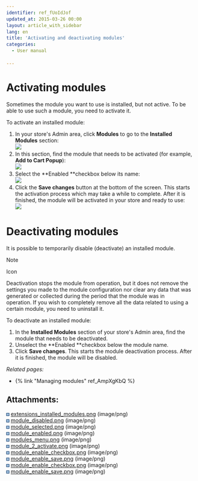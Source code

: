 ```yaml
---
identifier: ref_fUoIdJof
updated_at: 2015-03-26 00:00
layout: article_with_sidebar
lang: en
title: 'Activating and deactivating modules'
categories:
  - User manual

---
```



# Activating modules

Sometimes the module you want to use is installed, but not active. To be able to use such a module, you need to activate it. 

To activate an installed module:

1.  In your store's Admin area, click **Modules** to go to the **Installed Modules** section:  
    ![]({{site.baseurl}}/attachments/7503971/8716504.png?effects=drop-shadow)
2.  In this section, find the module that needs to be activated (for example, **Add to Cart Popup**):  
    ![]({{site.baseurl}}/attachments/7503971/8716505.png?effects=drop-shadow)
3.  Select the **Enabled **checkbox below its name:  
    ![]({{site.baseurl}}/attachments/7503971/8716506.png?effects=drop-shadow)
4.  Click the **Save changes** button at the bottom of the screen. This starts the activation process which may take a while to complete. After it is finished, the module will be activated in your store and ready to use:  
    ![]({{site.baseurl}}/attachments/7503971/8716507.png?effects=drop-shadow)

# Deactivating modules

It is possible to temporarily disable (deactivate) an installed module.

Note

Icon

Deactivation stops the module from operation, but it does not remove the settings you made to the module configuration nor clear any data that was generated or collected during the period that the module was in operation. If you wish to completely remove all the data related to using a certain module, you need to uninstall it.

To deactivate an installed module:

1.  In the **Installed Modules** section of your store's Admin area, find the module that needs to be deactivated.
2.  Unselect the **Enabled **checkbox below the module name.
3.  Click **Save changes**. This starts the module deactivation process. After it is finished, the module will be disabled.

_Related pages:_

*   {% link "Managing modules" ref_AmpXgKbQ %}

## Attachments:

![](images/icons/bullet_blue.gif) [extensions_installed_modules.png]({{site.baseurl}}/attachments/7503971/7602202.png) (image/png)  
![](images/icons/bullet_blue.gif) [module_disabled.png]({{site.baseurl}}/attachments/7503971/7602203.png) (image/png)  
![](images/icons/bullet_blue.gif) [module_selected.png]({{site.baseurl}}/attachments/7503971/7602204.png) (image/png)  
![](images/icons/bullet_blue.gif) [module_enabled.png]({{site.baseurl}}/attachments/7503971/7602205.png) (image/png)  
![](images/icons/bullet_blue.gif) [modules_menu.png]({{site.baseurl}}/attachments/7503971/8716504.png) (image/png)  
![](images/icons/bullet_blue.gif) [module_2_activate.png]({{site.baseurl}}/attachments/7503971/8716505.png) (image/png)  
![](images/icons/bullet_blue.gif) [module_enable_checkbox.png]({{site.baseurl}}/attachments/7503971/8716508.png) (image/png)  
![](images/icons/bullet_blue.gif) [module_enable_save.png]({{site.baseurl}}/attachments/7503971/8716509.png) (image/png)  
![](images/icons/bullet_blue.gif) [module_enable_checkbox.png]({{site.baseurl}}/attachments/7503971/8716506.png) (image/png)  
![](images/icons/bullet_blue.gif) [module_enable_save.png]({{site.baseurl}}/attachments/7503971/8716507.png) (image/png)